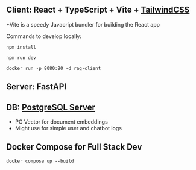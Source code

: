 

## Client: React + TypeScript + Vite + [TailwindCSS](https://tailwindcss.com/)

*Vite is a speedy Javacript bundler for building the React app

Commands to develop locally:

`npm install`

`npm run dev`

`docker run -p 8080:80 -d rag-client`

## Server: FastAPI


## DB: [PostgreSQL Server](https://github.com/brayway05/RAG-postgres-server)
- PG Vector for document embeddings
- Might use for simple user and chatbot logs


## Docker Compose for Full Stack Dev

`docker compose up --build`
